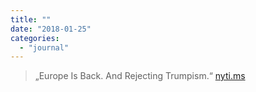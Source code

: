 ```yaml
---
title: ""
date: "2018-01-25"
categories: 
  - "journal"
---
```


> „Europe Is Back. And Rejecting Trumpism.“ [nyti.ms](https://nyti.ms/2GdUjZv)
